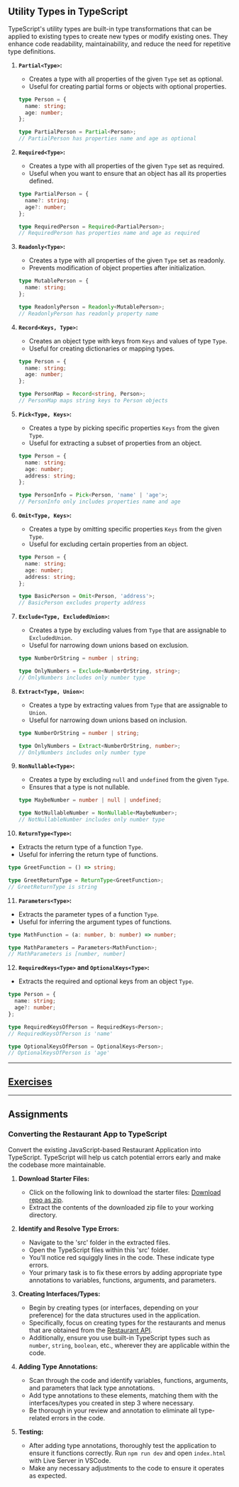## Utility Types in TypeScript

TypeScript's utility types are built-in type transformations that can be applied to existing types to create new types
or modify existing ones. They enhance code readability, maintainability, and reduce the need for repetitive type
definitions.

1. **`Partial<Type>`:**
    - Creates a type with all properties of the given `Type` set as optional.
    - Useful for creating partial forms or objects with optional properties.

   ```typescript
   type Person = {
     name: string;
     age: number;
   };
   
   type PartialPerson = Partial<Person>;
   // PartialPerson has properties name and age as optional
   ```

2. **`Required<Type>`:**
    - Creates a type with all properties of the given `Type` set as required.
    - Useful when you want to ensure that an object has all its properties defined.

   ```typescript
   type PartialPerson = {
     name?: string;
     age?: number;
   };
   
   type RequiredPerson = Required<PartialPerson>;
   // RequiredPerson has properties name and age as required
   ```

3. **`Readonly<Type>`:**
    - Creates a type with all properties of the given `Type` set as readonly.
    - Prevents modification of object properties after initialization.

   ```typescript
   type MutablePerson = {
     name: string;
   };
   
   type ReadonlyPerson = Readonly<MutablePerson>;
   // ReadonlyPerson has readonly property name
   ```

4. **`Record<Keys, Type>`:**
    - Creates an object type with keys from `Keys` and values of type `Type`.
    - Useful for creating dictionaries or mapping types.

   ```typescript
   type Person = {
     name: string;
     age: number;
   };
   
   type PersonMap = Record<string, Person>;
   // PersonMap maps string keys to Person objects
   ```

5. **`Pick<Type, Keys>`:**
    - Creates a type by picking specific properties `Keys` from the given `Type`.
    - Useful for extracting a subset of properties from an object.

   ```typescript
   type Person = {
     name: string;
     age: number;
     address: string;
   };
   
   type PersonInfo = Pick<Person, 'name' | 'age'>;
   // PersonInfo only includes properties name and age
   ```

6. **`Omit<Type, Keys>`:**
    - Creates a type by omitting specific properties `Keys` from the given `Type`.
    - Useful for excluding certain properties from an object.

   ```typescript
   type Person = {
     name: string;
     age: number;
     address: string;
   };
   
   type BasicPerson = Omit<Person, 'address'>;
   // BasicPerson excludes property address
   ```

7. **`Exclude<Type, ExcludedUnion>`:**
    - Creates a type by excluding values from `Type` that are assignable to `ExcludedUnion`.
    - Useful for narrowing down unions based on exclusion.

   ```typescript
   type NumberOrString = number | string;
   
   type OnlyNumbers = Exclude<NumberOrString, string>;
   // OnlyNumbers includes only number type
   ```

8. **`Extract<Type, Union>`:**
    - Creates a type by extracting values from `Type` that are assignable to `Union`.
    - Useful for narrowing down unions based on inclusion.

   ```typescript
   type NumberOrString = number | string;
   
   type OnlyNumbers = Extract<NumberOrString, number>;
   // OnlyNumbers includes only number type
   ```

9. **`NonNullable<Type>`:**
    - Creates a type by excluding `null` and `undefined` from the given `Type`.
    - Ensures that a type is not nullable.

   ```typescript
   type MaybeNumber = number | null | undefined;
   
   type NotNullableNumber = NonNullable<MaybeNumber>;
   // NotNullableNumber includes only number type
   ```

10. **`ReturnType<Type>`:**
- Extracts the return type of a function `Type`.
- Useful for inferring the return type of functions.

 ```typescript
 type GreetFunction = () => string;
 
 type GreetReturnType = ReturnType<GreetFunction>;
 // GreetReturnType is string
 ```

11. **`Parameters<Type>`:**
- Extracts the parameter types of a function `Type`.
- Useful for inferring the argument types of functions.

 ```typescript
 type MathFunction = (a: number, b: number) => number;
 
 type MathParameters = Parameters<MathFunction>;
 // MathParameters is [number, number]
 ```

12. **`RequiredKeys<Type>` and `OptionalKeys<Type>`:**
- Extracts the required and optional keys from an object `Type`.

 ```typescript
 type Person = {
   name: string;
   age?: number;
 };
 
 type RequiredKeysOfPerson = RequiredKeys<Person>;
 // RequiredKeysOfPerson is 'name'
 
 type OptionalKeysOfPerson = OptionalKeys<Person>;
 // OptionalKeysOfPerson is 'age'
 ```
---

## [Exercises](utility-exercises.md)

---

## Assignments

### Converting the Restaurant App to TypeScript

Convert the existing JavaScript-based Restaurant Application into TypeScript. TypeScript will help us catch potential
errors early and make the codebase more maintainable.

1. **Download Starter Files:**
    - Click on the following link to download the starter files: [Download repo as zip](https://github.com/ilkkamtk/TS-3/archive/refs/heads/main.zip).
    - Extract the contents of the downloaded zip file to your working directory.

2. **Identify and Resolve Type Errors:**
    - Navigate to the 'src' folder in the extracted files.
    - Open the TypeScript files within this 'src' folder.
    - You'll notice red squiggly lines in the code. These indicate type errors.
    - Your primary task is to fix these errors by adding appropriate type annotations to variables, functions,
      arguments, and parameters.

3. **Creating Interfaces/Types:**
    - Begin by creating types (or interfaces, depending on your preference) for the data structures used in the
      application.
    - Specifically, focus on creating types for the restaurants and menus that are obtained from the
      [Restaurant API](https://media1.edu.metropolia.fi/restaurant).
    - Additionally, ensure you use built-in TypeScript types such as `number`, `string`, `boolean`, etc., wherever they
      are applicable within the code.

4. **Adding Type Annotations:**
    - Scan through the code and identify variables, functions, arguments, and parameters that lack type annotations.
    - Add type annotations to these elements, matching them with the interfaces/types you created in step 3 where
      necessary.
    - Be thorough in your review and annotation to eliminate all type-related errors in the code.

5. **Testing:**
    - After adding type annotations, thoroughly test the application to ensure it functions correctly. Run `npm run dev`
      and open `index.html` with Live Server in VSCode.
    - Make any necessary adjustments to the code to ensure it operates as expected.

